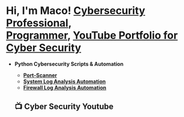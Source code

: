 <h1>Hi, I'm Maco! <a href="https://www.linkedin.com/in/macolincoln/">Cybersecurity Professional</a>, <br/><a href="https://github.com/macolincolncybersec">Programmer</a>, <a href="https://www.youtube.com/channel/UCZznaDASscHQvQeQzToKb7A">YouTube Portfolio for Cyber Security</a></h1>

- <b>Python Cybersecurity Scripts & Automation
  - [Port-Scanner](https://github.com/macolincolncybersec/PortScanner/blob/master/portscanner-macolincoln.py)
  - [System Log Analysis Automation](https://github.com/macolincolncybersec/System-Log-Analysis-Automation-Script/blob/master/System%20Log%20Automation%20Script.py)
  - [Firewall Log Analysis Automation](https://github.com/macolincolncybersec/Firewall-Log-Analysis/blob/master/Firewall%20Log%20Analysis.py)
  
  <h2>📺 Cyber Security Youtube</h2>


